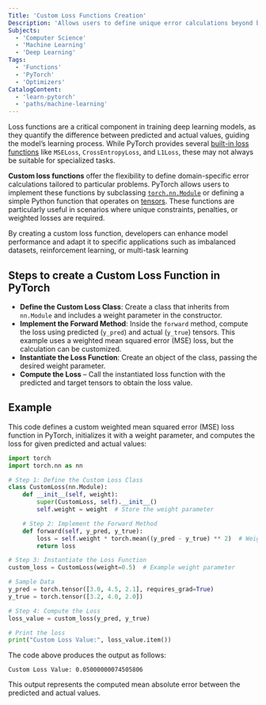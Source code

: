 ```yaml
---
Title: 'Custom Loss Functions Creation'
Description: 'Allows users to define unique error calculations beyond built-in options, enabling fine-tuned optimization for specific tasks.'
Subjects:
  - 'Computer Science'
  - 'Machine Learning'
  - 'Deep Learning'
Tags:
  - 'Functions'
  - 'PyTorch'
  - 'Optimizers'
CatalogContent:
  - 'learn-pytorch'
  - 'paths/machine-learning'
---
```


Loss functions are a critical component in training deep learning models, as they quantify the difference between predicted and actual values, guiding the model’s learning process. While PyTorch provides several [built-in loss functions](https://www.codecademy.com/resources/docs/pytorch/nn/loss-functions) like `MSELoss`, `CrossEntropyLoss`, and `L1Loss`, these may not always be suitable for specialized tasks.

**Custom loss functions** offer the flexibility to define domain-specific error calculations tailored to particular problems. PyTorch allows users to implement these functions by subclassing [`torch.nn.Module`](https://www.codecademy.com/resources/docs/pytorch/nn) or defining a simple Python function that operates on [tensors](https://www.codecademy.com/resources/docs/pytorch/tensors). These functions are particularly useful in scenarios where unique constraints, penalties, or weighted losses are required.

By creating a custom loss function, developers can enhance model performance and adapt it to specific applications such as imbalanced datasets, reinforcement learning, or multi-task learning

## Steps to create a Custom Loss Function in PyTorch

- **Define the Custom Loss Class**: Create a class that inherits from `nn.Module` and includes a weight parameter in the constructor.
- **Implement the Forward Method**: Inside the `forward` method, compute the loss using predicted (`y_pred`) and actual (`y_true`) tensors. This example uses a weighted mean squared error (MSE) loss, but the calculation can be customized.
- **Instantiate the Loss Function**: Create an object of the class, passing the desired weight parameter.
- **Compute the Loss** – Call the instantiated loss function with the predicted and target tensors to obtain the loss value.

## Example

This code defines a custom weighted mean squared error (MSE) loss function in PyTorch, initializes it with a weight parameter, and computes the loss for given predicted and actual values:

```py
import torch
import torch.nn as nn

# Step 1: Define the Custom Loss Class
class CustomLoss(nn.Module):
    def __init__(self, weight):
        super(CustomLoss, self).__init__()
        self.weight = weight  # Store the weight parameter

    # Step 2: Implement the Forward Method
    def forward(self, y_pred, y_true):
        loss = self.weight * torch.mean((y_pred - y_true) ** 2)  # Weighted MSE loss
        return loss

# Step 3: Instantiate the Loss Function
custom_loss = CustomLoss(weight=0.5)  # Example weight parameter

# Sample Data
y_pred = torch.tensor([3.0, 4.5, 2.1], requires_grad=True)
y_true = torch.tensor([3.2, 4.0, 2.0])

# Step 4: Compute the Loss
loss_value = custom_loss(y_pred, y_true)

# Print the loss
print("Custom Loss Value:", loss_value.item())
```

The code above produces the output as follows:

```shell
Custom Loss Value: 0.05000000074505806
```

This output represents the computed mean absolute error between the predicted and actual values.

